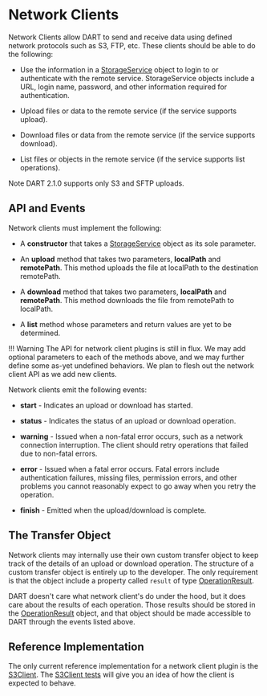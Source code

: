 # Network Clients

Network Clients allow DART to send and receive data using defined network protocols such as S3, FTP, etc. These clients should be able to do the following:

* Use the information in a [StorageService](https://aptrust.github.io/dart/StorageService.html) object to login to or authenticate with the remote service. StorageService objects include a URL, login name, password, and other information required for authentication.

* Upload files or data to the remote service (if the service supports upload).

* Download files or data from the remote service (if the service supports download).

* List files or objects in the remote service (if the service supports list operations).

Note DART 2.1.0 supports only S3 and SFTP uploads.

## API and Events

Network clients must implement the following:

* A __constructor__ that takes a [StorageService](https://aptrust.github.io/dart/StorageService.html) object as its sole parameter.

* An __upload__ method that takes two parameters, __localPath__ and __remotePath__. This method uploads the file at localPath to the destination remotePath.

* A __download__ method that takes two parameters, __localPath__ and __remotePath__. This method downloads the file from remotePath to localPath.

* A __list__ method whose parameters and return values are yet to be determined.

!!! Warning
    The API for network client plugins is still in flux. We may add optional parameters to each of the methods above, and we may further define some as-yet undefined behaviors. We plan to flesh out the network client API as we add new clients.

Network clients emit the following events:

* __start__ - Indicates an upload or download has started.

* __status__ - Indicates the status of an upload or download operation.

* __warning__ - Issued when a non-fatal error occurs, such as a network connection interruption. The client should retry operations that failed due to non-fatal errors.

* __error__ - Issued when a fatal error occurs. Fatal errors include authentication failures, missing files, permission errors, and other problems you cannot reasonably expect to go away when you retry the operation.

* __finish__ - Emitted when the upload/download is complete.

## The Transfer Object

Network clients may internally use their own custom transfer object to keep track of the details of an upload or download operation. The structure of a custom transfer object is entirely up to the developer. The only requirement is that the object include a property called `result` of type [OperationResult](https://aptrust.github.io/dart/OperationResult.html).

DART doesn't care what network client's do under the hood, but it does care about the results of each operation. Those results should be stored in the [OperationResult](https://aptrust.github.io/dart/OperationResult.html) object, and that object should be made accessible to DART through the events listed above.

## Reference Implementation

The only current reference implementation for a network client plugin is the [S3Client](https://github.com/APTrust/dart/blob/master/plugins/network/s3_client.js). The [S3Client tests](https://github.com/APTrust/dart/blob/master/plugins/network/s3_client.test.js) will give you an idea of how the client is expected to behave.
